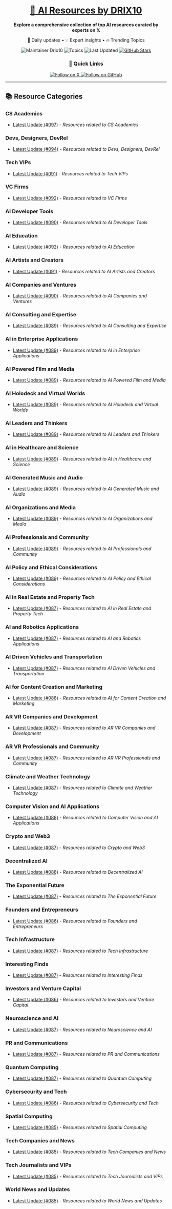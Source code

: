 
<div align="center">
  <h1><a href="https://x.com/DRIX_10_" target="_blank">🚀 AI Resources by DRIX10</a></h1>
  <p><strong>Explore a comprehensive collection of top AI resources curated by experts on 𝕏</strong></p>
  <p>🌟 Daily updates • 💡 Expert insights • 🔥 Trending Topics</p>

  <img src="https://img.shields.io/badge/Maintainer-Drix10-blue?style=for-the-badge" alt="Maintainer Drix10" />
  <img src="https://img.shields.io/badge/Topics-Everything%2C%20AI-red?style=for-the-badge" alt="Topics" />
  <img src="https://img.shields.io/github/last-commit/Drix10/ai-resources?style=for-the-badge&color=5D6D7E" alt="Last Updated" />
  <a href="https://github.com/Drix10/ai-resources"><img src="https://img.shields.io/github/stars/Drix10/ai-resources?style=for-the-badge&color=yellow" alt="GitHub Stars" /></a>

  <br>

  <h3>🌟 Quick Links</h3>
    <a href="https://x.com/DRIX_10_">
      <img src="https://img.shields.io/badge/Follow_on_𝕏-black?style=for-the-badge&logo=x&logoColor=white" alt="Follow on X" />
    </a>
    <a href="https://github.com/Drix10">
      <img src="https://img.shields.io/badge/Follow_on_GitHub-black?style=for-the-badge&logo=github&logoColor=white" alt="Follow on GitHub" />
    </a>
</div>

---

## 📚 Resource Categories

### CS Academics

*   [Latest Update (#097)](https://github.com/Drix10/ai-resources/blob/main/CS%20Academics/resources-097.md) - *Resources related to CS Academics*

### Devs, Designers, DevRel

*   [Latest Update (#094)](https://github.com/Drix10/ai-resources/blob/main/Devs%2C%20Designers%2C%20DevRel/resources-094.md) - *Resources related to Devs, Designers, DevRel*

### Tech VIPs

*   [Latest Update (#091)](https://github.com/Drix10/ai-resources/blob/main/Tech%20VIPs/resources-091.md) - *Resources related to Tech VIPs*

### VC Firms

*   [Latest Update (#092)](https://github.com/Drix10/ai-resources/blob/main/VC%20Firms/resources-092.md) - *Resources related to VC Firms*

### AI Developer Tools

*   [Latest Update (#090)](https://github.com/Drix10/ai-resources/blob/main/AI%20Developer%20Tools/resources-090.md) - *Resources related to AI Developer Tools*

### AI Education

*   [Latest Update (#092)](https://github.com/Drix10/ai-resources/blob/main/AI%20Education/resources-092.md) - *Resources related to AI Education*

### AI Artists and Creators

*   [Latest Update (#091)](https://github.com/Drix10/ai-resources/blob/main/AI%20Artists%20and%20Creators/resources-091.md) - *Resources related to AI Artists and Creators*

### AI Companies and Ventures

*   [Latest Update (#090)](https://github.com/Drix10/ai-resources/blob/main/AI%20Companies%20and%20Ventures/resources-090.md) - *Resources related to AI Companies and Ventures*

### AI Consulting and Expertise

*   [Latest Update (#089)](https://github.com/Drix10/ai-resources/blob/main/AI%20Consulting%20and%20Expertise/resources-089.md) - *Resources related to AI Consulting and Expertise*

### AI in Enterprise Applications

*   [Latest Update (#089)](https://github.com/Drix10/ai-resources/blob/main/AI%20in%20Enterprise%20Applications/resources-089.md) - *Resources related to AI in Enterprise Applications*

### AI Powered Film and Media

*   [Latest Update (#089)](https://github.com/Drix10/ai-resources/blob/main/AI%20Powered%20Film%20and%20Media/resources-089.md) - *Resources related to AI Powered Film and Media*

### AI Holodeck and Virtual Worlds

*   [Latest Update (#089)](https://github.com/Drix10/ai-resources/blob/main/AI%20Holodeck%20and%20Virtual%20Worlds/resources-089.md) - *Resources related to AI Holodeck and Virtual Worlds*

### AI Leaders and Thinkers

*   [Latest Update (#089)](https://github.com/Drix10/ai-resources/blob/main/AI%20Leaders%20and%20Thinkers/resources-089.md) - *Resources related to AI Leaders and Thinkers*

### AI in Healthcare and Science

*   [Latest Update (#089)](https://github.com/Drix10/ai-resources/blob/main/AI%20in%20Healthcare%20and%20Science/resources-089.md) - *Resources related to AI in Healthcare and Science*

### AI Generated Music and Audio

*   [Latest Update (#089)](https://github.com/Drix10/ai-resources/blob/main/AI%20Generated%20Music%20and%20Audio/resources-089.md) - *Resources related to AI Generated Music and Audio*

### AI Organizations and Media

*   [Latest Update (#089)](https://github.com/Drix10/ai-resources/blob/main/AI%20Organizations%20and%20Media/resources-089.md) - *Resources related to AI Organizations and Media*

### AI Professionals and Community

*   [Latest Update (#089)](https://github.com/Drix10/ai-resources/blob/main/AI%20Professionals%20and%20Community/resources-089.md) - *Resources related to AI Professionals and Community*

### AI Policy and Ethical Considerations

*   [Latest Update (#089)](https://github.com/Drix10/ai-resources/blob/main/AI%20Policy%20and%20Ethical%20Considerations/resources-089.md) - *Resources related to AI Policy and Ethical Considerations*

### AI in Real Estate and Property Tech

*   [Latest Update (#087)](https://github.com/Drix10/ai-resources/blob/main/AI%20in%20Real%20Estate%20and%20Property%20Tech/resources-087.md) - *Resources related to AI in Real Estate and Property Tech*

### AI and Robotics Applications

*   [Latest Update (#087)](https://github.com/Drix10/ai-resources/blob/main/AI%20and%20Robotics%20Applications/resources-087.md) - *Resources related to AI and Robotics Applications*

### AI Driven Vehicles and Transportation

*   [Latest Update (#087)](https://github.com/Drix10/ai-resources/blob/main/AI%20Driven%20Vehicles%20and%20Transportation/resources-087.md) - *Resources related to AI Driven Vehicles and Transportation*

### AI for Content Creation and Marketing

*   [Latest Update (#088)](https://github.com/Drix10/ai-resources/blob/main/AI%20for%20Content%20Creation%20and%20Marketing/resources-088.md) - *Resources related to AI for Content Creation and Marketing*

### AR VR Companies and Development

*   [Latest Update (#087)](https://github.com/Drix10/ai-resources/blob/main/AR%20VR%20Companies%20and%20Development/resources-087.md) - *Resources related to AR VR Companies and Development*

### AR VR Professionals and Community

*   [Latest Update (#087)](https://github.com/Drix10/ai-resources/blob/main/AR%20VR%20Professionals%20and%20Community/resources-087.md) - *Resources related to AR VR Professionals and Community*

### Climate and Weather Technology

*   [Latest Update (#087)](https://github.com/Drix10/ai-resources/blob/main/Climate%20and%20Weather%20Technology/resources-087.md) - *Resources related to Climate and Weather Technology*

### Computer Vision and AI Applications

*   [Latest Update (#088)](https://github.com/Drix10/ai-resources/blob/main/Computer%20Vision%20and%20AI%20Applications/resources-088.md) - *Resources related to Computer Vision and AI Applications*

### Crypto and Web3

*   [Latest Update (#087)](https://github.com/Drix10/ai-resources/blob/main/Crypto%20and%20Web3/resources-087.md) - *Resources related to Crypto and Web3*

### Decentralized AI

*   [Latest Update (#088)](https://github.com/Drix10/ai-resources/blob/main/Decentralized%20AI/resources-088.md) - *Resources related to Decentralized AI*

### The Exponential Future

*   [Latest Update (#087)](https://github.com/Drix10/ai-resources/blob/main/The%20Exponential%20Future/resources-087.md) - *Resources related to The Exponential Future*

### Founders and Entrepreneurs

*   [Latest Update (#086)](https://github.com/Drix10/ai-resources/blob/main/Founders%20and%20Entrepreneurs/resources-086.md) - *Resources related to Founders and Entrepreneurs*

### Tech Infrastructure

*   [Latest Update (#087)](https://github.com/Drix10/ai-resources/blob/main/Tech%20Infrastructure/resources-087.md) - *Resources related to Tech Infrastructure*

### Interesting Finds

*   [Latest Update (#087)](https://github.com/Drix10/ai-resources/blob/main/Interesting%20Finds/resources-087.md) - *Resources related to Interesting Finds*

### Investors and Venture Capital

*   [Latest Update (#086)](https://github.com/Drix10/ai-resources/blob/main/Investors%20and%20Venture%20Capital/resources-086.md) - *Resources related to Investors and Venture Capital*

### Neuroscience and AI

*   [Latest Update (#087)](https://github.com/Drix10/ai-resources/blob/main/Neuroscience%20and%20AI/resources-087.md) - *Resources related to Neuroscience and AI*

### PR and Communications

*   [Latest Update (#087)](https://github.com/Drix10/ai-resources/blob/main/PR%20and%20Communications/resources-087.md) - *Resources related to PR and Communications*

### Quantum Computing

*   [Latest Update (#087)](https://github.com/Drix10/ai-resources/blob/main/Quantum%20Computing/resources-087.md) - *Resources related to Quantum Computing*

### Cybersecurity and Tech

*   [Latest Update (#086)](https://github.com/Drix10/ai-resources/blob/main/Cybersecurity%20and%20Tech/resources-086.md) - *Resources related to Cybersecurity and Tech*

### Spatial Computing

*   [Latest Update (#085)](https://github.com/Drix10/ai-resources/blob/main/Spatial%20Computing/resources-085.md) - *Resources related to Spatial Computing*

### Tech Companies and News

*   [Latest Update (#085)](https://github.com/Drix10/ai-resources/blob/main/Tech%20Companies%20and%20News/resources-085.md) - *Resources related to Tech Companies and News*

### Tech Journalists and VIPs

*   [Latest Update (#085)](https://github.com/Drix10/ai-resources/blob/main/Tech%20Journalists%20and%20VIPs/resources-085.md) - *Resources related to Tech Journalists and VIPs*

### World News and Updates

*   [Latest Update (#085)](https://github.com/Drix10/ai-resources/blob/main/World%20News%20and%20Updates/resources-085.md) - *Resources related to World News and Updates*

